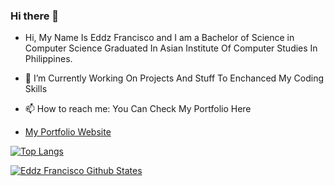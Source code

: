 ### Hi there 👋

- Hi, My Name Is Eddz Francisco and I am a Bachelor of Science in Computer Science Graduated In Asian Institute Of Computer Studies In Philippines.

- 🔭 I’m Currently Working On Projects And Stuff To Enchanced My Coding Skills

- 📫 How to reach me: You Can Check My Portfolio Here 
- [My Portfolio Website](https://eddz123.github.io/Myportfolio/)

[![Top Langs](https://github-readme-stats.vercel.app/api/top-langs/?username=Eddz123&layout=cobalt)](https://github.com/Eddz123/github-readme-stats)

[![Eddz Francisco Github States](https://github-readme-stats.vercel.app/api?username=Eddz123&show_icons=true&theme=synthwave)](https://github.com/Eddz123/github-readme-stats&count_private=true)




<!--
**Eddz123/Eddz123** is a ✨ _special_ ✨ repository because its `README.md` (this file) appears on your GitHub profile.
<!-- 
Here are some ideas to get you started:

- 🔭 I’m currently working on ...
- 🌱 I’m currently learning ...
- 👯 I’m looking to collaborate on ...
- 🤔 I’m looking for help with ...
- 💬 Ask me about ...
- 📫 How to reach me: ...
- 😄 Pronouns: ...
- ⚡ Fun fact: ...
--> 
